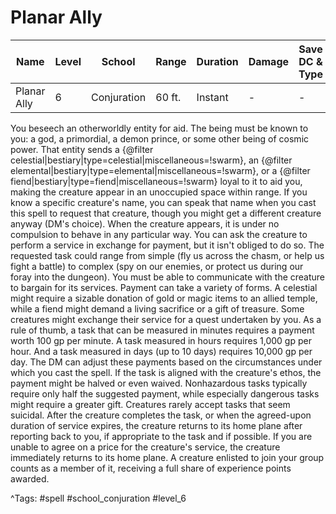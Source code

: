 # Planar Ally

| Name | Level | School | Range | Duration | Damage | Save DC & Type |
|------|-------|--------|-------|----------|--------|----------------|
| Planar Ally | 6 | Conjuration | 60 ft. | Instant | - | - |

You beseech an otherworldly entity for aid. The being must be known to you: a god, a primordial, a demon prince, or some other being of cosmic power. That entity sends a {@filter celestial|bestiary|type=celestial|miscellaneous=!swarm}, an {@filter elemental|bestiary|type=elemental|miscellaneous=!swarm}, or a {@filter fiend|bestiary|type=fiend|miscellaneous=!swarm} loyal to it to aid you, making the creature appear in an unoccupied space within range. If you know a specific creature's name, you can speak that name when you cast this spell to request that creature, though you might get a different creature anyway (DM's choice). When the creature appears, it is under no compulsion to behave in any particular way. You can ask the creature to perform a service in exchange for payment, but it isn't obliged to do so. The requested task could range from simple (fly us across the chasm, or help us fight a battle) to complex (spy on our enemies, or protect us during our foray into the dungeon). You must be able to communicate with the creature to bargain for its services. Payment can take a variety of forms. A celestial might require a sizable donation of gold or magic items to an allied temple, while a fiend might demand a living sacrifice or a gift of treasure. Some creatures might exchange their service for a quest undertaken by you. As a rule of thumb, a task that can be measured in minutes requires a payment worth 100 gp per minute. A task measured in hours requires 1,000 gp per hour. And a task measured in days (up to 10 days) requires 10,000 gp per day. The DM can adjust these payments based on the circumstances under which you cast the spell. If the task is aligned with the creature's ethos, the payment might be halved or even waived. Nonhazardous tasks typically require only half the suggested payment, while especially dangerous tasks might require a greater gift. Creatures rarely accept tasks that seem suicidal. After the creature completes the task, or when the agreed-upon duration of service expires, the creature returns to its home plane after reporting back to you, if appropriate to the task and if possible. If you are unable to agree on a price for the creature's service, the creature immediately returns to its home plane. A creature enlisted to join your group counts as a member of it, receiving a full share of experience points awarded.

^Tags: #spell #school_conjuration #level_6